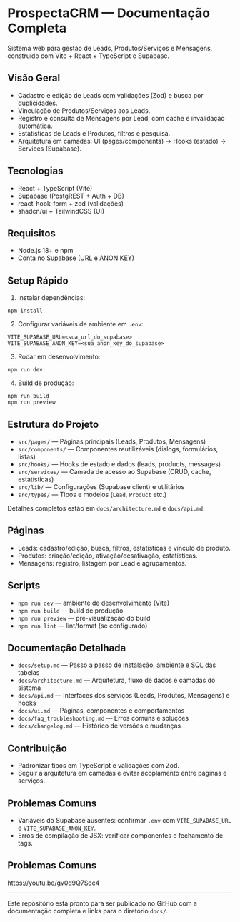 # ProspectaCRM — Documentação Completa

Sistema web para gestão de Leads, Produtos/Serviços e Mensagens, construído com Vite + React + TypeScript e Supabase.

## Visão Geral

- Cadastro e edição de Leads com validações (Zod) e busca por duplicidades.
- Vinculação de Produtos/Serviços aos Leads.
- Registro e consulta de Mensagens por Lead, com cache e invalidação automática.
- Estatísticas de Leads e Produtos, filtros e pesquisa.
- Arquitetura em camadas: UI (pages/components) → Hooks (estado) → Services (Supabase).

## Tecnologias

- React + TypeScript (Vite)
- Supabase (PostgREST + Auth + DB)
- react-hook-form + zod (validações)
- shadcn/ui + TailwindCSS (UI)

## Requisitos

- Node.js 18+ e npm
- Conta no Supabase (URL e ANON KEY)

## Setup Rápido

1) Instalar dependências:
```
npm install
```

2) Configurar variáveis de ambiente em `.env`:
```
VITE_SUPABASE_URL=<sua_url_do_supabase>
VITE_SUPABASE_ANON_KEY=<sua_anon_key_do_supabase>
```

3) Rodar em desenvolvimento:
```
npm run dev
```

4) Build de produção:
```
npm run build
npm run preview
```

## Estrutura do Projeto

- `src/pages/` — Páginas principais (Leads, Produtos, Mensagens)
- `src/components/` — Componentes reutilizáveis (dialogs, formulários, listas)
- `src/hooks/` — Hooks de estado e dados (leads, products, messages)
- `src/services/` — Camada de acesso ao Supabase (CRUD, cache, estatísticas)
- `src/lib/` — Configurações (Supabase client) e utilitários
- `src/types/` — Tipos e modelos (`Lead`, `Product` etc.)

Detalhes completos estão em `docs/architecture.md` e `docs/api.md`.

## Páginas

- Leads: cadastro/edição, busca, filtros, estatísticas e vínculo de produto.
- Produtos: criação/edição, ativação/desativação, estatísticas.
- Mensagens: registro, listagem por Lead e agrupamentos.

## Scripts

- `npm run dev` — ambiente de desenvolvimento (Vite)
- `npm run build` — build de produção
- `npm run preview` — pré-visualização do build
- `npm run lint` — lint/format (se configurado)

## Documentação Detalhada

- `docs/setup.md` — Passo a passo de instalação, ambiente e SQL das tabelas
- `docs/architecture.md` — Arquitetura, fluxo de dados e camadas do sistema
- `docs/api.md` — Interfaces dos serviços (Leads, Produtos, Mensagens) e hooks
- `docs/ui.md` — Páginas, componentes e comportamentos
- `docs/faq_troubleshooting.md` — Erros comuns e soluções
- `docs/changelog.md` — Histórico de versões e mudanças

## Contribuição

- Padronizar tipos em TypeScript e validações com Zod.
- Seguir a arquitetura em camadas e evitar acoplamento entre páginas e serviços.

## Problemas Comuns

- Variáveis do Supabase ausentes: confirmar `.env` com `VITE_SUPABASE_URL` e `VITE_SUPABASE_ANON_KEY`.
- Erros de compilação de JSX: verificar componentes e fechamento de tags.

## Problemas Comuns

https://youtu.be/gv0d9Q7Soc4

---

Este repositório está pronto para ser publicado no GitHub com a documentação completa e links para o diretório `docs/`.
